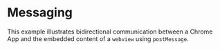 
# Messaging

This example illustrates bidirectional communication between a Chrome App and
the embedded content of a `webview` using `postMessage`.

